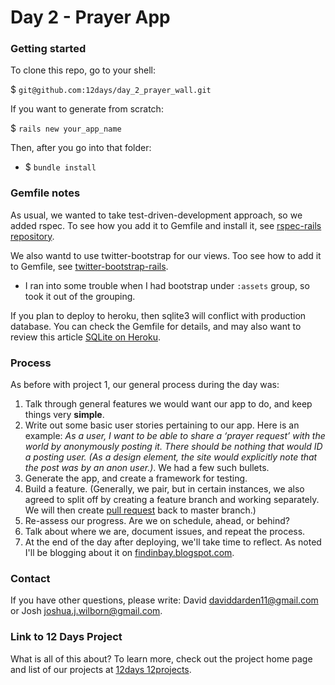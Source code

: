 Day 2 - Prayer App
==================

### Getting started
To clone this repo, go to your shell:

$ `git@github.com:12days/day_2_prayer_wall.git`

If you want to generate from scratch:

$ `rails new your_app_name`

Then, after you go into that folder:
* $ `bundle install`

### Gemfile notes

As usual, we wanted to take test-driven-development approach, so we added rspec. To see how you add it to Gemfile and install it, see [rspec-rails repository](https://github.com/rspec/rspec-rails).

We also wantd to use twitter-bootstrap for our views. Too see how to add it to Gemfile, see [twitter-bootstrap-rails](https://github.com/seyhunak/twitter-bootstrap-rails).

* I ran into some trouble when I had bootstrap under `:assets` group, so took it out of the grouping.

If you plan to deploy to heroku, then sqlite3 will conflict with production database. You can check the Gemfile for details, and may also want to review this article [SQLite on Heroku](https://devcenter.heroku.com/articles/sqlite3).

### Process

As before with project 1, our general process during the day was:
1. Talk through general features we would want our app to do, and keep things very __simple__.
2. Write out some basic user stories pertaining to our app. Here is an example: _As a user, I want to be able to share a ‘prayer request’ with the world by anonymously posting it. There should be nothing that would ID a posting user. (As a design element, the site would explicitly note that the post was by an anon user.)_. We had a few such bullets.
3. Generate the app, and create a framework for testing.
4. Build a feature. (Generally, we pair, but in certain instances, we also agreed to split off by creating a feature branch and working separately. We will then create [pull request](https://help.github.com/articles/using-pull-requests) back to master branch.)
5. Re-assess our progress. Are we on schedule, ahead, or behind?
6. Talk about where we are, document issues, and repeat the process.
7. At the end of the day after deploying, we'll take time to reflect. As noted I'll be blogging about it on [findinbay.blogspot.com](findinbay.blogspot.com).

### Contact ###
If you have other questions, please write: David <daviddarden11@gmail.com> or Josh <joshua.j.wilborn@gmail.com>.

### Link to 12 Days Project
What is all of this about? To learn more, check out the project home page and list of our projects at [12days 12projects](http://12days.github.io/).

